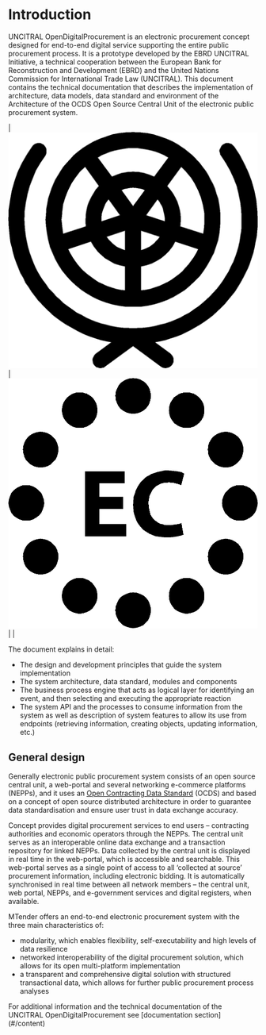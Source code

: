 # Introduction 

UNCITRAL OpenDigitalProcurement is an electronic procurement concept designed for end-to-end digital service supporting the entire public procurement process. It is a prototype developed by the EBRD UNCITRAL Initiative, a technical cooperation between the European Bank for Reconstruction and Development (EBRD) and the United Nations Commission for International Trade Law (UNCITRAL). This document contains the technical documentation that describes the implementation of architecture, data models, data standard and environment of the Architecture of the OCDS Open Source Central Unit of the electronic public procurement system.

| ![img](/src/assets/icons/introduction5.png) | ![img](/src/assets/icons/introduction4.png) | |

The document explains in detail:
- The design and development principles that guide the system implementation
- The system architecture, data standard, modules and components
- The business process engine that acts as logical layer for identifying an event, and then selecting and executing the appropriate reaction
- The system API and the processes to consume information from the system as well as description of system features to allow its use from endpoints (retrieving information, creating objects, updating information, etc.)

## General design

Generally electronic public procurement system consists of an open source central unit, a web-portal and several networking e-commerce platforms (NEPPs), and it uses an [Open Contracting Data Standard](https://standard.open-contracting.org) (OCDS) and based on a concept of open source distributed architecture in order to guarantee data standardisation and ensure user trust in data exchange accuracy.

Concept provides digital procurement services to end users – contracting authorities and economic operators through the NEPPs. The central unit serves as an interoperable online data exchange and a transaction repository for linked NEPPs. Data collected by the central unit is displayed in real time in the web-portal, which is accessible and searchable. This web-portal serves as a single point of access to all ‘collected at source’ procurement information, including electronic bidding. It is automatically synchronised in real time between all network members – the central unit, web portal, NEPPs, and e-government services and digital registers, when available.

MTender offers an end-to-end electronic procurement system with the three main characteristics of:
- modularity, which enables flexibility, self-executability and high levels of data resilience
- networked interoperability of the digital procurement solution, which allows for its open multi-platform implementation
- a transparent and comprehensive digital solution with structured transactional data, which allows for further public procurement process analyses

For additional information and the technical documentation of the UNCITRAL OpenDigitalProcurement see [documentation section] (#/content)
